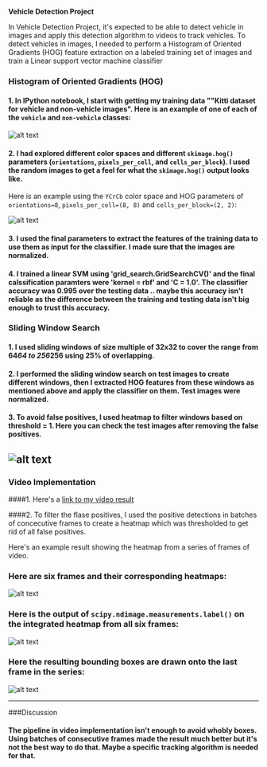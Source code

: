 **Vehicle Detection Project**

In Vehicle Detection Project, it's expected to be able to detect vehicle in images and apply this detection algorithm to videos to track vehicles.
To detect vehicles in images, I needed to perform a Histogram of Oriented Gradients (HOG) feature extraction on a labeled training set of images and train a Linear support vector machine classifier

[//]: # (Image References)
[image1]: ./examples/car_not_car.png
[image2]: ./examples/HOG_example.jpg
[image3]: ./examples/sliding_windows.jpg
[image4]: ./examples/sliding_window.jpg
[image5]: ./examples/bboxes_and_heat.png
[image6]: ./examples/labels_map.png
[image7]: ./examples/output_bboxes.png
[video1]: ./project_video.mp4

### Histogram of Oriented Gradients (HOG)

#### 1. In IPython notebook, I start with getting my training data ""Kitti dataset for vehicle and non-vehicle images".  Here is an example of one of each of the `vehicle` and `non-vehicle` classes:

![alt text][image1]

#### 2. I had explored different color spaces and different `skimage.hog()` parameters (`orientations`, `pixels_per_cell`, and `cells_per_block`).  I used the random images to get a feel for what the `skimage.hog()` output looks like. 

Here is an example using the `YCrCb` color space and HOG parameters of `orientations=8`, `pixels_per_cell=(8, 8)` and `cells_per_block=(2, 2)`:


![alt text][image2]

#### 3. I used the final parameters to extract the features of the training data to use them as input for the classifier. I made sure that the images are normalized.

#### 4. I trained a linear SVM using 'grid_search.GridSearchCV()' and the final calssification paramters were 'kernel = rbf' and 'C = 1.0'. The classifier accuracy was 0.995 over the testing data .. maybe this accuracy isn't reliable as the difference between the training and testing data isn't big enough to trust this accuracy.

### Sliding Window Search

#### 1. I used sliding windows of size multiple of 32x32 to cover the range from 64*64 to 256*256 using 25% of overlapping.

#### 2. I performed the sliding window search on test images to create different windows, then I extracted HOG features from these windows as mentioned above and apply the classifier on them. Test images were normalized.

#### 3. To avoid false positives, I used heatmap to filter windows based on threshold = 1. Here you can check the test images after removing the false positives.

![alt text][image4]
---

### Video Implementation

####1. Here's a [link to my video result](./project_video.mp4)


####2. To filter the flase positives, I used the positive detections in batches of concecutive frames to create a heatmap which was thresholded to get rid of all false positives.

Here's an example result showing the heatmap from a series of frames of video.

### Here are six frames and their corresponding heatmaps:

![alt text][image5]

### Here is the output of `scipy.ndimage.measurements.label()` on the integrated heatmap from all six frames:
![alt text][image6]

### Here the resulting bounding boxes are drawn onto the last frame in the series:
![alt text][image7]

---

###Discussion

#### The pipeline in video implementation isn't enough to avoid whobly boxes. Using batches of consecutive frames made the result much better but it's not the best way to do that. Maybe a specific tracking algorithm is needed for that.
